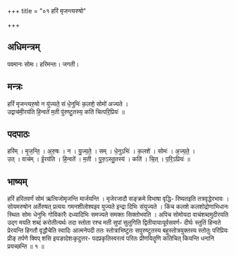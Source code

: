 +++
title = "०१ हरिं मृजन्त्यरुषो"

+++
## अधिमन्त्रम्
पवमानः सोमः। हरिमन्तः। जगती।

## मन्त्रः
हरिं॑ मृजन्त्यरु॒षो न यु॑ज्यते॒ सं धे॒नुभिः॑ क॒लशे॒ सोमो॑ अज्यते ।  
उद्वाच॑मी॒रय॑ति हि॒न्वते॑ म॒ती पु॑रुष्टु॒तस्य॒ कति॑ चित्परि॒प्रियः॑ ॥

## पदपाठः
हरि॑म् । मृ॒ज॒न्ति॒ । अ॒रु॒षः । न । यु॒ज्य॒ते॒ । सम् । धे॒नुऽभिः॑ । क॒लशे॑ । सोमः॑ । अ॒ज्य॒ते॒ ।  
उत् । वाच॑म् । ई॒रय॑ति । हि॒न्वते॑ । म॒ती । पु॒रु॒ऽस्तु॒तस्य॑ । कति॑ । चि॒त् । प॒रि॒ऽप्रियः॑ ॥

## भाष्यम्
हरिं हरितवर्णं सोमं ऋत्विजोमृजन्ति मार्जयन्ति । मृजेरजादौ सङ्क्रमे विभाषा वृद्धि- रिष्यतइति तत्रवृद्धेरभावः । सोयमरुषोन अर्तेरुषत् प्रत्ययः गमनशीलोश्वइव युज्यते इन्द्रा दिभिः संयुज्यते । किंच कलशे कलशोद्रोणाभिधानः स्थितः सोमः धेनुभिः गोविकारैः दध्यादिभिः समज्यते समक्तः सिक्तोभवति । अपिच सोमोयदा वाचंशब्दमुदीरयति उद्ग मयति शब्दं करोतीत्यर्थः तदा स्तोता रश्च मती सुपां सुलुगिति द्वितीयायाःपूर्वसवर्ण- दीर्घः स्तुतिं हिन्वते प्रेरयन्ति हिगतौ वृद्धौचेति स्वादिः आत्मनेपदी ततः स्तोत्राभिष्टुतः सपुरुष्टुतस्य बहुस्तोत्रयुक्तस्य स्तोतुः परिप्रियः प्रीङ् तर्पणे क्विप् शसि इयङादेशःकृदुत्तर- पदप्रकृतिस्वरत्वं परितः प्रीणयितॄणि कतिचित् कियन्ति धनानि प्रयच्छन्ति ॥ १ ॥
